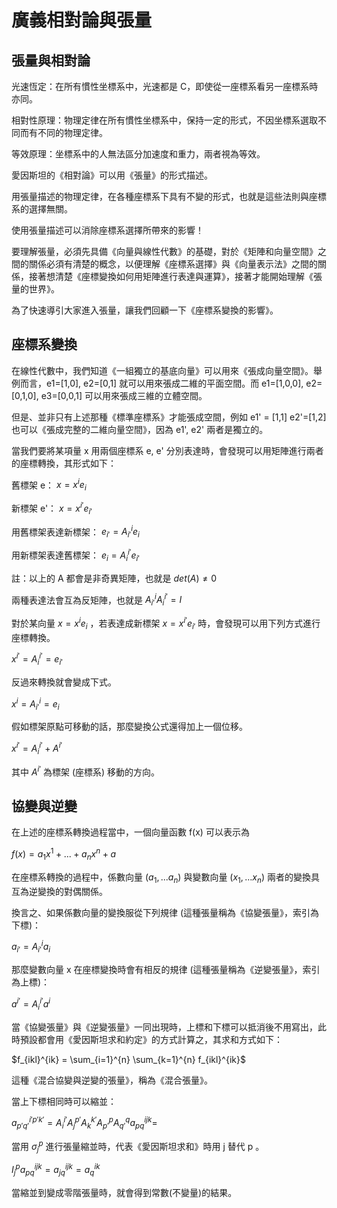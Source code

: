 # 廣義相對論與張量

## 張量與相對論

光速恆定：在所有慣性坐標系中，光速都是 C，即使從一座標系看另一座標系時亦同。

相對性原理：物理定律在所有慣性坐標系中，保持一定的形式，不因坐標系選取不同而有不同的物理定律。

等效原理：坐標系中的人無法區分加速度和重力，兩者視為等效。

愛因斯坦的《相對論》可以用《張量》的形式描述。

用張量描述的物理定律，在各種座標系下具有不變的形式，也就是這些法則與座標系的選擇無關。

使用張量描述可以消除座標系選擇所帶來的影響！

要理解張量，必須先具備《向量與線性代數》的基礎，對於《矩陣和向量空間》之間的關係必須有清楚的概念，以便理解《座標系選擇》與《向量表示法》之間的關係，接著想清楚《座標變換如何用矩陣進行表達與運算》，接著才能開始理解《張量的世界》。

為了快速導引大家進入張量，讓我們回顧一下《座標系變換的影響》。

## 座標系變換

在線性代數中，我們知道《一組獨立的基底向量》可以用來《張成向量空間》。舉例而言，e1=[1,0], e2=[0,1] 就可以用來張成二維的平面空間。而 e1=[1,0,0], e2=[0,1,0], e3=[0,0,1] 可以用來張成三維的立體空間。

但是、並非只有上述那種《標準座標系》才能張成空間，例如 e1' = [1,1] e2'=[1,2] 也可以《張成完整的二維向量空間》，因為 e1', e2' 兩者是獨立的。

當我們要將某項量 x 用兩個座標系 e, e' 分別表達時，會發現可以用矩陣進行兩者的座標轉換，其形式如下：

舊標架 e： $`x = x^i e_i`$ 

新標架 e'： $`x = x^{i'} e_{i'}`$ 

用舊標架表達新標架： $`e_{i'} = A_{i'}^{i} e_i`$ 

用新標架表達舊標架： $`e_{i} = A_{i}^{i'} e_{i'}`$

註：以上的 A 都會是非奇異矩陣，也就是 $`det(A) \ne 0`$

兩種表達法會互為反矩陣，也就是 $`A_{i'}^{i} A_{i}^{i'} = I`$

對於某向量 $`x = x^i e_i`$ ，若表達成新標架 $`x = x^{i'} e_{i'}`$ 時，會發現可以用下列方式進行座標轉換。

$`x^{i'}=A_{i}^{i'} = e_{i'}`$

反過來轉換就會變成下式。

$`x^{i}=A_{i'}^{i} = e_{i}`$

假如標架原點可移動的話，那麼變換公式還得加上一個位移。

$`x^{i'} = A_{i}^{i'} + A^{i'}`$

其中 $`A^{i'}`$ 為標架 (座標系) 移動的方向。

## 協變與逆變

在上述的座標系轉換過程當中，一個向量函數 f(x) 可以表示為

$`f(x) = a_1 x^1 +... + a_n x^n + a`$

在座標系轉換的過程中，係數向量 $`(a_1,...a_n)`$ 與變數向量 $`(x_1,...x_n)`$ 兩者的變換具互為逆變換的對偶關係。

換言之、如果係數向量的變換服從下列規律 (這種張量稱為《協變張量》，索引為下標)：

$`a_{i'}=A_{i'}^{i} a_i`$ 

那麼變數向量 x 在座標變換時會有相反的規律 (這種張量稱為《逆變張量》，索引為上標)：

$`a^{i'}=A^{i'}_{i} a^i`$ 

當《協變張量》與《逆變張量》一同出現時，上標和下標可以抵消後不用寫出，此時預設都會用《愛因斯坦求和約定》的方式計算之，其求和方式如下：

$`f_{ikl}^{ik} = \sum_{i=1}^{n} \sum_{k=1}^{n} f_{ikl}^{ik}`$

這種《混合協變與逆變的張量》，稱為《混合張量》。

當上下標相同時可以縮並：

$`a_{p'q'}^{i'p'k'}=A_{i}^{i'}A_{j}^{p'}A_{k}^{k'}A_{p'}^{p}A_{q'}^{q} a_{pq}^{ijk} = `$

當用 $`\sigma_j^p`$ 進行張量縮並時，代表《愛因斯坦求和》時用 j 替代 p 。

$`I_j^p a_{pq}^{ijk} = a_{jq}^{ijk} = a_{q}^{ik}`$

當縮並到變成零階張量時，就會得到常數(不變量)的結果。



